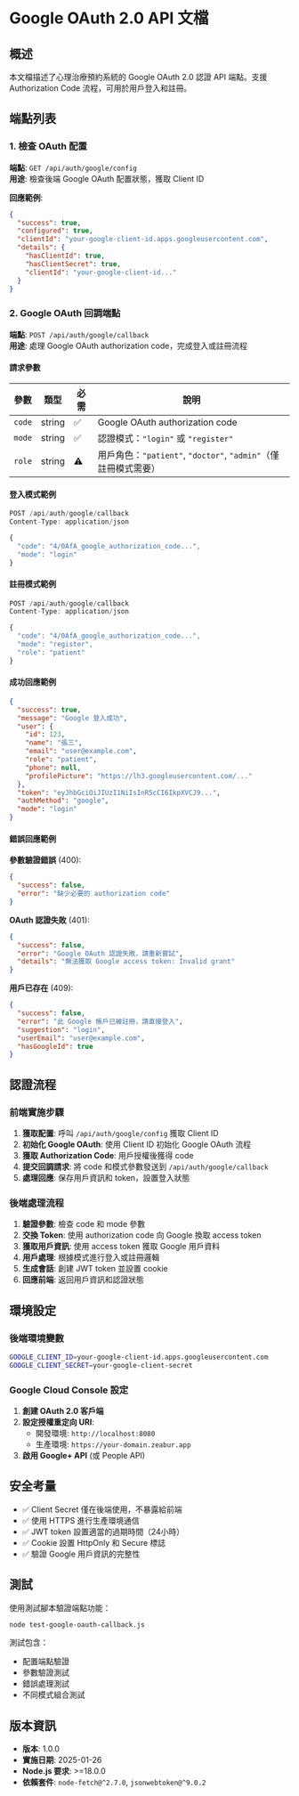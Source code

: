 # Google OAuth 2.0 API 文檔

## 概述

本文檔描述了心理治療預約系統的 Google OAuth 2.0 認證 API 端點。支援 Authorization Code 流程，可用於用戶登入和註冊。

## 端點列表

### 1. 檢查 OAuth 配置

**端點**: `GET /api/auth/google/config`  
**用途**: 檢查後端 Google OAuth 配置狀態，獲取 Client ID

**回應範例**:
```json
{
  "success": true,
  "configured": true,
  "clientId": "your-google-client-id.apps.googleusercontent.com",
  "details": {
    "hasClientId": true,
    "hasClientSecret": true,
    "clientId": "your-google-client-id..."
  }
}
```

### 2. Google OAuth 回調端點

**端點**: `POST /api/auth/google/callback`  
**用途**: 處理 Google OAuth authorization code，完成登入或註冊流程

#### 請求參數

| 參數 | 類型 | 必需 | 說明 |
|------|------|------|------|
| `code` | string | ✅ | Google OAuth authorization code |
| `mode` | string | ✅ | 認證模式：`"login"` 或 `"register"` |
| `role` | string | ⚠️ | 用戶角色：`"patient"`, `"doctor"`, `"admin"`（僅註冊模式需要） |

#### 登入模式範例

```javascript
POST /api/auth/google/callback
Content-Type: application/json

{
  "code": "4/0AfA_google_authorization_code...",
  "mode": "login"
}
```

#### 註冊模式範例

```javascript
POST /api/auth/google/callback
Content-Type: application/json

{
  "code": "4/0AfA_google_authorization_code...",
  "mode": "register",
  "role": "patient"
}
```

#### 成功回應範例

```json
{
  "success": true,
  "message": "Google 登入成功",
  "user": {
    "id": 123,
    "name": "張三",
    "email": "user@example.com",
    "role": "patient",
    "phone": null,
    "profilePicture": "https://lh3.googleusercontent.com/..."
  },
  "token": "eyJhbGciOiJIUzI1NiIsInR5cCI6IkpXVCJ9...",
  "authMethod": "google",
  "mode": "login"
}
```

#### 錯誤回應範例

**參數驗證錯誤** (400):
```json
{
  "success": false,
  "error": "缺少必要的 authorization code"
}
```

**OAuth 認證失敗** (401):
```json
{
  "success": false,
  "error": "Google OAuth 認證失敗，請重新嘗試",
  "details": "無法獲取 Google access token: Invalid grant"
}
```

**用戶已存在** (409):
```json
{
  "success": false,
  "error": "此 Google 帳戶已被註冊，請直接登入",
  "suggestion": "login",
  "userEmail": "user@example.com",
  "hasGoogleId": true
}
```

## 認證流程

### 前端實施步驟

1. **獲取配置**: 呼叫 `/api/auth/google/config` 獲取 Client ID
2. **初始化 Google OAuth**: 使用 Client ID 初始化 Google OAuth 流程
3. **獲取 Authorization Code**: 用戶授權後獲得 code
4. **提交回調請求**: 將 code 和模式參數發送到 `/api/auth/google/callback`
5. **處理回應**: 保存用戶資訊和 token，設置登入狀態

### 後端處理流程

1. **驗證參數**: 檢查 code 和 mode 參數
2. **交換 Token**: 使用 authorization code 向 Google 換取 access token
3. **獲取用戶資訊**: 使用 access token 獲取 Google 用戶資料
4. **用戶處理**: 根據模式進行登入或註冊邏輯
5. **生成會話**: 創建 JWT token 並設置 cookie
6. **回應前端**: 返回用戶資訊和認證狀態

## 環境設定

### 後端環境變數

```bash
GOOGLE_CLIENT_ID=your-google-client-id.apps.googleusercontent.com
GOOGLE_CLIENT_SECRET=your-google-client-secret
```

### Google Cloud Console 設定

1. **創建 OAuth 2.0 客戶端**
2. **設定授權重定向 URI**:
   - 開發環境: `http://localhost:8080`
   - 生產環境: `https://your-domain.zeabur.app`
3. **啟用 Google+ API** (或 People API)

## 安全考量

- ✅ Client Secret 僅在後端使用，不暴露給前端
- ✅ 使用 HTTPS 進行生產環境通信
- ✅ JWT token 設置適當的過期時間（24小時）
- ✅ Cookie 設置 HttpOnly 和 Secure 標誌
- ✅ 驗證 Google 用戶資訊的完整性

## 測試

使用測試腳本驗證端點功能：

```bash
node test-google-oauth-callback.js
```

測試包含：
- 配置端點驗證
- 參數驗證測試
- 錯誤處理測試
- 不同模式組合測試

## 版本資訊

- **版本**: 1.0.0
- **實施日期**: 2025-01-26
- **Node.js 要求**: >=18.0.0
- **依賴套件**: `node-fetch@^2.7.0`, `jsonwebtoken@^9.0.2` 